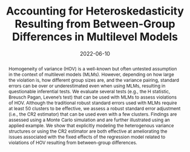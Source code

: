 ---
title: "Accounting for Heteroskedasticity Resulting from Between-Group Differences in Multilevel Models"
authors:
- FL Huang
- W Wiedermann
- B Zhang
date: "2022-06-10"
doi: "https://doi.org/10.1080/00273171.2022.2077290"

publication_types: ["journal-article"]

publication: "*Multivariate Behavioral Research, 58*(3), 637-657*"
abstract: Homogeneity of variance (HOV) is a well-known but often untested assumption in the context of multilevel models (MLMs). However, depending on how large the violation is, how different group sizes are, and the variance pairing, standard errors can be over or underestimated even when using MLMs, resulting in questionable inferential tests. We evaluate several tests (e.g., the H statistic, Breusch Pagan, Levene’s test) that can be used with MLMs to assess violations of HOV. Although the traditional robust standard errors used with MLMs require at least 50 clusters to be effective, we assess a robust standard error adjustment (i.e., the CR2 estimator) that can be used even with a few clusters. Findings are assessed using a Monte Carlo simulation and are further illustrated using an applied example. We show that explicitly modeling the heterogenous variance structures or using the CR2 estimator are both effective at ameliorating the issues associated with the fixed effects of the regression model related to violations of HOV resulting from between-group differences.

featured: true

---